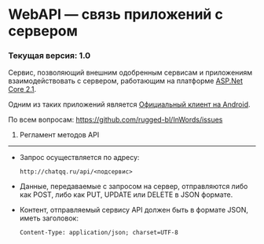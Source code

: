 WebAPI — связь приложений с сервером
==================================

### Текущая версия: 1.0

Сервис, позволяющий внешним одобренным сервисам и приложениям взаимодействовать с сервером, 
работающим на платформе [ASP.Net Core 2.1](https://docs.microsoft.com/ru-ru/aspnet/core/release-notes/aspnetcore-2.1?view=aspnetcore-2.1).

Одним из таких приложений является [Официальный клиент на Android](https://github.com/rugged-bl/InWords).

По всем вопросам: https://github.com/rugged-bl/InWords/issues


1. Регламент методов API
------------------------
-   Запрос осуществляется по адресу:
 
        http://chatqq.ru/api/<подсервис>

-   Данные, передаваемые с запросом на сервер, отправляются либо как POST, либо как PUT, UPDATE или DELETE в JSON формате.
-   Контент, отправляемый сервису API должен быть в формате JSON, иметь заголовок:

        Content-Type: application/json; charset=UTF-8

